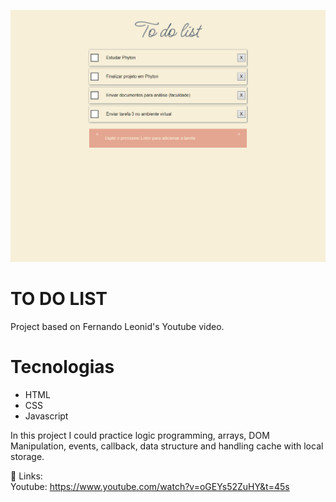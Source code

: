 ![preview](./.github/imagem_to_do_list.png)
# TO DO LIST

Project based on Fernando Leonid's Youtube video.

# Tecnologias

- HTML
- CSS
- Javascript

In this project I could practice logic programming, arrays, DOM Manipulation, events, callback, data structure and handling cache with local storage.

🔗 Links:<br>
Youtube: https://www.youtube.com/watch?v=oGEYs52ZuHY&t=45s

